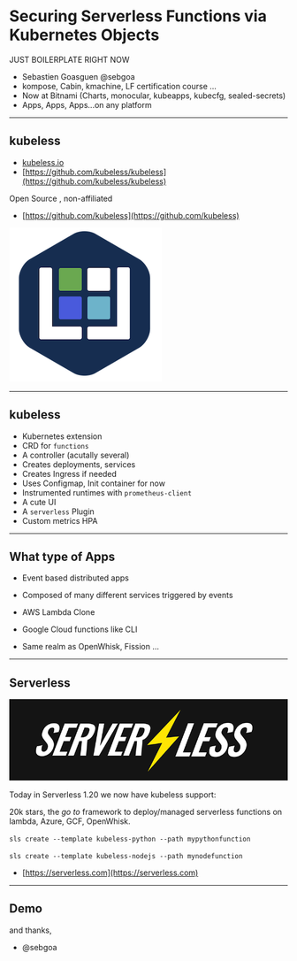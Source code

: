 #  Securing Serverless Functions via Kubernetes Objects

JUST BOILERPLATE RIGHT NOW

* Sebastien Goasguen @sebgoa
* kompose, Cabin, kmachine, LF certification course ...
* Now at Bitnami (Charts, monocular, kubeapps, kubecfg, sealed-secrets)
* Apps, Apps, Apps...on any platform

---

## kubeless

* [kubeless.io](http://kubeless.io)
* [https://github.com/kubeless/kubeless](https://github.com/kubeless/kubeless)

Open Source , non-affiliated

* [https://github.com/kubeless](https://github.com/kubeless)

![kubeless](kubeless.png)

---

## kubeless

* Kubernetes extension
* CRD for `functions`
* A controller (acutally several)
* Creates deployments, services
* Creates Ingress if needed
* Uses Configmap, Init container for now
* Instrumented runtimes with `prometheus-client`
* A cute UI
* A `serverless` Plugin
* Custom metrics HPA

---

## What type of Apps

* Event based distributed apps
* Composed of many different services triggered by events

* AWS Lambda Clone
* Google Cloud functions like CLI
* Same realm as OpenWhisk, Fission ...

---

## Serverless

![sls](sls.png)

Today in Serverless 1.20 we now have kubeless support:

20k stars, the _go to_ framework to deploy/managed serverless functions on lambda, Azure, GCF, OpenWhisk.

`sls create --template kubeless-python --path mypythonfunction`

`sls create --template kubeless-nodejs --path mynodefunction`

* [https://serverless.com](https://serverless.com)

---

## Demo

and thanks, 

- @sebgoa
